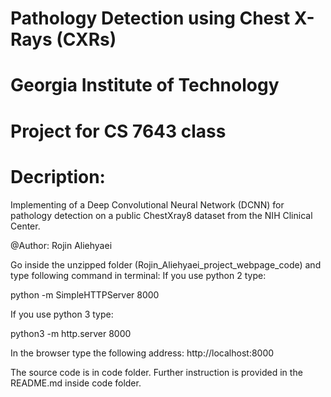 # Pathology Detection using Chest X-Rays (CXRs)
# Georgia Institute of Technology
# Project for CS 7643 class

# Decription:

Implementing of a Deep Convolutional Neural Network (DCNN) for pathology detection on a public ChestXray8 dataset from the NIH Clinical Center.

@Author: Rojin Aliehyaei

Go inside the unzipped folder (Rojin_Aliehyaei_project_webpage_code) and type following command in terminal: 
If you use python 2 type:

python -m SimpleHTTPServer 8000

If you use python 3 type:

python3 -m http.server 8000

In the browser type the following address: http://localhost:8000

The source code is in code folder. Further instruction is provided in the README.md inside code folder.
